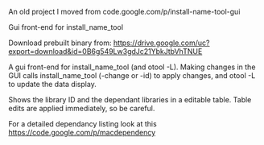 An old project I moved from code.google.com/p/install-name-tool-gui

Gui front-end for install_name_tool

Download prebuilt binary from: https://drive.google.com/uc?export=download&id=0B6g549Lw3gdJc21YbkJtbVhTNUE

A gui front-end for install_name_tool (and otool -L). Making changes in the GUI calls install_name_tool (-change or -id) to apply changes, and otool -L to update the data display.

Shows the library ID and the dependant libraries in a editable table. Table edits are applied immediately, so be careful.

For a detailed dependancy listing look at this https://code.google.com/p/macdependency

